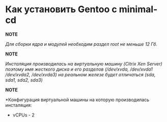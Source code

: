 # Как установить Gentoo с minimal-cd

**NOTE** 

*Для сборки ядра и модулей необходим раздел root не меньше 12 Гб.*

**NOTE**

*Инсталяция производилась на виртуальную машину (Citrix Xen Server) поэтому имя жесткого диска и его разделов (/dev/xvda, /dev/xvda1 /dev/xvda2, /dev/xvda3) на реальном железе будет отличаться (sda, sda1, sda2, sda3)*

**NOTE**

*Конфигурация виртуальной машины на которую производилась инсталяция: 
 * vCPUs - 2
